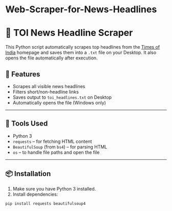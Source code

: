 # Web-Scraper-for-News-Headlines

# 📰 TOI News Headline Scraper

This Python script automatically scrapes top headlines from the [Times of India](https://timesofindia.indiatimes.com) homepage and saves them into a `.txt` file on your Desktop. It also opens the file automatically after execution.

## 🚀 Features

- Scrapes all visible news headlines
- Filters short/non-headline links
- Saves output to `toi_headlines.txt` on Desktop
- Automatically opens the file (Windows only)

---

## 🧰 Tools Used

- Python 3
- `requests` – for fetching HTML content
- `BeautifulSoup` (from `bs4`) – for parsing HTML
- `os` – to handle file paths and open the file

---

## 📦 Installation

1. Make sure you have Python 3 installed.
2. Install dependencies:

```bash
pip install requests beautifulsoup4
